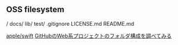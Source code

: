 ## OSS filesystem

/
docs/
lib/
test/
.gitignore
LICENSE.md
README.md

[apple/swift](https://github.com/apple/swift)
[GitHubのWeb系プロジェクトのフォルダ構成を調べてみる](http://tkitao.hatenablog.com/entry/2014/03/29/105531)
